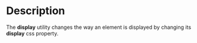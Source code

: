 # Description

The **display** utility changes the way an element is displayed by changing its **display** css property.